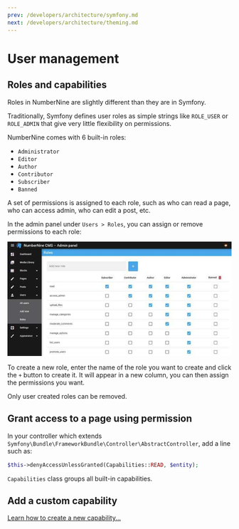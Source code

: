 ```yaml
---
prev: /developers/architecture/symfony.md
next: /developers/architecture/theming.md
---
```


# User management

## Roles and capabilities

Roles in NumberNine are slightly different than they are in Symfony.

Traditionally, Symfony defines user roles as simple strings like `ROLE_USER` or `ROLE_ADMIN`
that give very little flexibility on permissions.

NumberNine comes with 6 built-in roles:

* `Administrator`
* `Editor`
* `Author`
* `Contributor`
* `Subscriber`
* `Banned`

A set of permissions is assigned to each role, such as who can read a page, who can access admin,
who can edit a post, etc.

In the admin panel under `Users > Roles`, you can assign or remove permissions to each role:

<a href="/images/screenshots/admin_users_roles.jpg" target="_blank" title="NumberNine Admin user roles">
  <img src="/images/screenshots/small/admin_users_roles.jpg" alt="NumberNine Admin user roles">
</a>

<br>

To create a new role, enter the name of the role you want to create and click the `+` button to create it.
It will appear in a new column, you can then assign the permissions you want.

Only user created roles can be removed.

## Grant access to a page using permission

In your controller which extends `Symfony\Bundle\FrameworkBundle\Controller\AbstractController`,
add a line such as:

```php
$this->denyAccessUnlessGranted(Capabilities::READ, $entity);
```

`Capabilities` class groups all built-in capabilities.

## Add a custom capability

[Learn how to create a new capability...](/developers/howto/user-management/create-a-capability.md)
